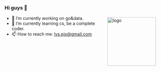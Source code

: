 ### Hi guys 👋
<img src="https://github-readme-stats.vercel.app/api?username=lvnszn&show_icons=true" alt="logo" height="160" align="right" style="margin: 5px; margin-bottom: 20px;" />

- 🔭 I’m currently working on go&data.
- 🌱 I’m currently learning cs, be a complete coder.
- 📫 How to reach me: lvs.pjx@gmail.com
